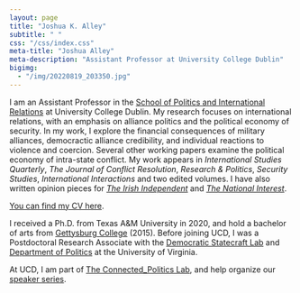 ```yaml
---
layout: page
title: "Joshua K. Alley"
subtitle: " "
css: "/css/index.css"
meta-title: "Joshua Alley"
meta-description: "Assistant Professor at University College Dublin"
bigimg:
  - "/img/20220819_203350.jpg" 
---
```


I am an Assistant Professor in the [School of Politics and International Relations](https://www.ucd.ie/spire/) at University College Dublin. 
My research focuses on international relations, with an emphasis on alliance politics and the political economy of security.
In my work, I explore the financial consequences of military alliances, democractic alliance credibility, and individual reactions to violence and coercion. 
Several other working papers examine the political economy of intra-state conflict. 
My work appears in *International Studies Quarterly*, *The Journal of Conflict Resolution*, *Research & Politics*, *Security Studies*, *International Interactions* and two edited volumes. I have also written opinion pieces for *[The Irish Independent](https://m.independent.ie/opinion/comment/joshua-alley-ireland-is-admired-for-its-un-peacekeeping-but-defence-leaves-a-fair-bit-to-be-desired/a2095372660.html)* and *[The National Interest](https://nationalinterest.org/blog/buzz/does-indo-pacific-need-alliance-nato-170896)*. 

[You can find my CV here](CV.pdf).

I received a Ph.D. from Texas A&M University in 2020, and hold a bachelor of arts from [Gettysburg College](https://www.gettysburg.edu/) (2015). Before joining UCD, I was a Postdoctoral Research Associate with the [Democratic Statecraft Lab](http://statecraftlab.virginia.edu/) and [Department of Politics](https://politics.virginia.edu/) at the University of Virginia.

At UCD, I am part of [The Connected_Politics Lab](https://www.ucd.ie/connected_politics/), and help organize our [speaker series](https://www.ucd.ie/connected_politics/events/). 

